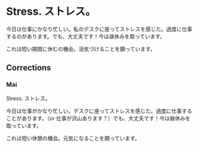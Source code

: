 # Stress. ストレス。

今日は仕事にかなり忙しい。私のデスクに座ってストレスを感じた。過度に仕事するのがあります。でも、大丈夫です！今は昼休みを取っています。

これは短い期間に休むの機会。活気づけることを願っています。

## Corrections

### Mai

Stress. ストレス。

今日は仕事がかなり忙しい。デスクに座ってストレスを感じた。過度に仕事することがあります。（or 仕事が沢山あります？）でも、大丈夫です！今は昼休みを取っています。

これは短い休憩の機会。元気になることを願っています。